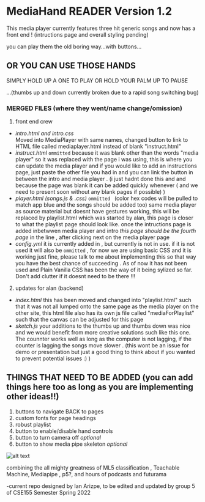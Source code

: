 # MediaHand READER Version 1.2

This media player currently features three hit generic songs and now has a front end ! (intructions page and overall styling pending)

you can play them the old boring way...with buttons...

## OR YOU CAN USE THOSE HANDS 

 SIMPLY HOLD UP A ONE TO PLAY OR HOLD YOUR PALM UP TO PAUSE
 
 
 ...(thumbs up and down currently broken due to a rapid song switching bug)

### **MERGED FILES (where they went/name change/omission)**
1. front end crew 
- _intro.html and intro.css_  
Moved into MediaPlayer with same names, changed button to link to HTML file called mediaplayer.html instead of blank "instruct.html"
- _instruct.html_  `ommitted` 
because it was blank other than the words "media player" so it was replaced with the page i was using, this is where you can update the media player and if you would like to add an instructions page, just paste the other file you had in and you can link the button in between the intro and media player . (i just hadnt done this and and because the page was blank it can be added quickly whenever  ( and we need to present soon without any blank pages if possible) ) 
- _player.html (songs.js & .css)_ `ommitted `  (color hex codes will be pulled to match app blue and the songs should be added too)
same media player as source material but doesnt have gestures working, this will be replaced by playlist.html which was started by alan, this page is closer to what the playlist page should look like. once the intructions page is added inbetwwen media player and intro *this page should be the fourth page* in the line , after clicking next on the media player page
- _config.yml_ it is currently added in , but currently is not in use. if it is not used it will also be `ommitted` , for now we are using basic CSS and it is working just fine, please talk to me about implementing this so that way you have the best chance of succeeding . As of now it has not been used and Plain Vanilla CSS has been the way of it being sylized so far. Don't add clutter if it doesnt need to be there !!!
2. updates for alan (backend)
- _index.html_ this has been moved and changed into "playlist.html" such that it was not all lumped onto the same page as the media player on the other site, this html file also has its own js file called "mediaForPlaylist" such that the canvas can be adjusted for this page
- _sketch.js_ your additions to the thumbs up and thumbs down was nice and we would benefit from more creative solutions such like this one. The counnter works well as long as the computer is not lagging, if the counter is lagging the songs move slower . (this wont be an issue for demo or presentation but just a good thing to think about if you wanted to prevent potential issues :) ) 

## THINGS THAT NEED TO BE ADDED (you can add things here too as long as you are implementing other ideas!!)

1. buttons to navigate BACK to pages
2. custom fonts for page headings
3. robust playlist
4. button to enable/disable hand controls
5. button to turn camera off _optional_
6. button to show media pipe skeleton _optional_




![alt text](https://media.makeameme.org/created/put-your-hands-3322bdcae1.jpg)









combining the all mighty greatness of ML5 classification , Teachable Machine, Mediapipe , p5?, and hours of podcasts and futurama


-current repo designed by Ian Arizpe, to be edited and updated by group 5 of CSE155 Semester Spring 2022
